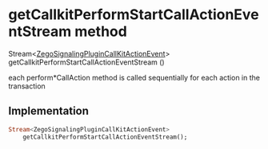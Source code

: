 


# getCallkitPerformStartCallActionEventStream method








Stream&lt;[ZegoSignalingPluginCallKitActionEvent](../../zego_uikit_prebuilt_live_audio_room/ZegoSignalingPluginCallKitActionEvent-class.md)> getCallkitPerformStartCallActionEventStream
()





<p>each perform*CallAction method is called sequentially for each action in the transaction</p>



## Implementation

```dart
Stream<ZegoSignalingPluginCallKitActionEvent>
    getCallkitPerformStartCallActionEventStream();
```







